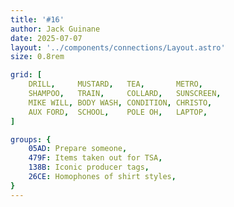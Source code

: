 ```yaml
---
title: '#16'
author: Jack Guinane
date: 2025-07-07
layout: '../components/connections/Layout.astro'
size: 0.8rem

grid: [
	DRILL,     MUSTARD,   TEA,       METRO,
	SHAMPOO,   TRAIN,     COLLARD,   SUNSCREEN,
	MIKE WILL, BODY WASH, CONDITION, CHRISTO,
	AUX FORD,  SCHOOL,    POLE OH,   LAPTOP,
]

groups: {
	05AD: Prepare someone,
	479F: Items taken out for TSA,
	138B: Iconic producer tags,
	26CE: Homophones of shirt styles,
}
---
```

